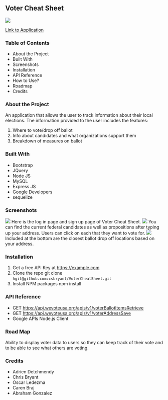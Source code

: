 ## Voter Cheat Sheet

<img src="https://raw.githubusercontent.com/csbryant/VoterCheatSheet/main/public/IMG/logodark.png" />

<a href="https://afternoon-peak-23794.herokuapp.com/">Link to Application</a>

### Table of Contents
- About the Project
- Built With
- Screenshots
- Installation
- API Reference
- How to Use?
- Roadmap
- Credits

### About the Project
An application that allows the user to track information about their local elections.  The information provided to the user includes the features:
1. Where to vote/drop off ballot
2. Info about candidates and what organizations support them
3. Breakdown of measures on ballot

### Built With
- Bootstrap
- JQuery
- Node JS
- MySQL
- Express JS
- Google Developers
- sequelize

### Screenshots

<img src="https://github.com/csbryant/VoterCheatSheet/blob/main/public/IMG/Untitled_%20Oct%2016,%202020%207_04%20PM.gif?raw=true" />
Here is the log in page and sign up page of Voter Cheat Sheet.

<img src="https://github.com/csbryant/VoterCheatSheet/blob/main/public/IMG/Untitled_%20Oct%2016,%202020%207_08%20PM.gif?raw=true" />
You can find the current federal candidates as well as propositions after typing up your address. Users can click on each that they want to vote for.

<img src="https://github.com/csbryant/VoterCheatSheet/blob/main/public/IMG/Untitled_%20Oct%2016,%202020%207_16%20PM.gif?raw=true" />
Included at the bottom are the closest ballot drop off locations based on your address.

### Installation
1. Get a free API Key at https://example.com
2. Clone the repo
git clone <br/> `hgit@github.com:csbryant/VoterCheatSheet.git`
3. Install NPM packages
npm install

### API Reference
- GET https://api.wevoteusa.org/apis/v1/voterBallotItemsRetrieve
- GET https://api.wevoteusa.org/apis/v1/voterAddressSave
- Google APIs Node.js Client

### Road Map
Ability to display voter data to users so they can keep track of their vote and to be able to see what others are voting.

### Credits
- Adrien Detchmendy
- Chris Bryant
- Oscar Ledezma
- Caren Braj
- Abraham Gonzalez
